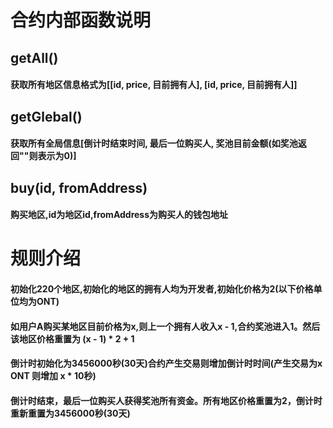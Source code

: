 # 合约内部函数说明

## getAll()
#### 获取所有地区信息格式为[[id, price, 目前拥有人], [id, price, 目前拥有人]]

## getGlebal()
#### 获取所有全局信息[倒计时结束时间, 最后一位购买人, 奖池目前金额(如奖池返回""则表示为0)]

## buy(id, fromAddress)
#### 购买地区,id为地区id,fromAddress为购买人的钱包地址


# 规则介绍
#### 初始化220个地区,初始化的地区的拥有人均为开发者,初始化价格为2(以下价格单位均为ONT)
#### 如用户A购买某地区目前价格为x,则上一个拥有人收入x - 1,合约奖池进入1。然后该地区价格重置为 (x - 1) * 2 + 1
#### 倒计时初始化为3456000秒(30天)合约产生交易则增加倒计时时间(产生交易为x ONT 则增加 x * 10秒)
#### 倒计时结束，最后一位购买人获得奖池所有资金。所有地区价格重置为2，倒计时重新重置为3456000秒(30天)